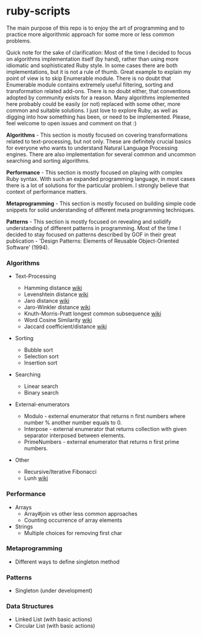 # ruby-scripts
The main purpose of this repo is to enjoy the art of programming and to practice more algorithmic approach for some more or less common problems.

Quick note for the sake of clarification:
Most of the time I decided to focus on algorithms implementation itself (by hand), rather than using more idiomatic and
sophisticated Ruby style. In some cases there are both implementations, but it is not a rule of thumb. Great example to
explain my point of view is to skip Enumerable module. There is no doubt that Enumerable module contains extremely useful
filtering, sorting and transformation related add-ons. There is no doubt either, that conventions adopted by community 
exists for a reason. Many algorithms implemented here probably could be easily (or not) replaced with some other, more 
common and suitable solutions.
I just love to explore Ruby, as well as digging into how something has been, or need to be implemented. 
Please, feel welcome to open issues and comment on that :)

**Algorithms** -
This section is mostly focused on covering transformations related to text-processing, but not only. These are definitely crucial basics for everyone who wants to understand Natural Language Processing engines. There are also implementation for several common and uncommon searching and sorting algorithms.

**Performance** -
This section is mostly focused on playing with complex Ruby syntax. With such an expanded programming language, in most cases there is a lot of solutions for the particular problem. I strongly believe that context of performance matters.

**Metaprogramming** -
This section is mostly focused on building simple code snippets for solid understanding of different meta programming techniques.

**Patterns** -
This section is mostly focused on revealing and solidify understanding of different patterns in programming. Most of the time I decided to stay focused on patterns described by GOF in their great publication - 'Design Patterns: Elements of Reusable Object-Oriented Software' (1994).

### Algorithms
- Text-Processing
  - Hamming distance
  [wiki](https://en.wikipedia.org/wiki/Hamming_distance)
  - Levenshtein distance [wiki](https://en.wikipedia.org/wiki/Levenshtein_distance)
  - Jaro distance [wiki](https://en.wikipedia.org/wiki/Jaro%E2%80%93Winkler_distance)
  - Jaro-Winkler distance
  [wiki](https://en.wikipedia.org/wiki/Jaro%E2%80%93Winkler_distance)
  - Knuth-Morris-Pratt longest common subsequence
  [wiki](https://en.wikipedia.org/wiki/Knuth%E2%80%93Morris%E2%80%93Pratt_algorithm)
  - Word Cosine Similarity
  [wiki](https://en.wikipedia.org/wiki/Cosine_similarity)
  - Jaccard coefficient/distance
  [wiki](https://en.wikipedia.org/wiki/Jaccard_index)

- Sorting
  - Bubble sort
  - Selection sort
  - Insertion sort

- Searching
  - Linear search
  - Binary search

- External-enumerators
  - Modulo - external enumerator that returns n first numbers where number % another number equals to 0.
  - Interpose - external enumerator that returns collection with given separator interposed between elements.
  - PrimeNumbers - external enumerator that returns n first prime numbers.

- Other
  - Recursive/Iterative Fibonacci
  - Lunh
    [wiki](https://en.wikipedia.org/wiki/Luhn_algorithm)


### Performance
  - Arrays
    - Array#join vs other less common approaches
    - Counting occurrence of array elements
  - Strings
    - Multiple choices for removing first char

### Metaprogramming
- Different ways to define singleton method

### Patterns
  - Singleton (under development)

### Data Structures
- Linked List (with basic actions)
- Circular List (with basic actions)
